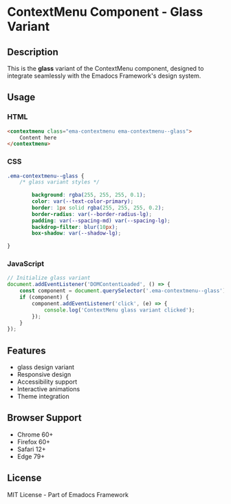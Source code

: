 # ContextMenu Component - Glass Variant

## Description
This is the **glass** variant of the ContextMenu component, designed to integrate seamlessly with the Emadocs Framework's design system.

## Usage

### HTML
```html
<contextmenu class="ema-contextmenu ema-contextmenu--glass">
    Content here
</contextmenu>
```

### CSS
```css
.ema-contextmenu--glass {
    /* glass variant styles */
    
        background: rgba(255, 255, 255, 0.1);
        color: var(--text-color-primary);
        border: 1px solid rgba(255, 255, 255, 0.2);
        border-radius: var(--border-radius-lg);
        padding: var(--spacing-md) var(--spacing-lg);
        backdrop-filter: blur(10px);
        box-shadow: var(--shadow-lg);
    
}
```

### JavaScript
```javascript
// Initialize glass variant
document.addEventListener('DOMContentLoaded', () => {
    const component = document.querySelector('.ema-contextmenu--glass');
    if (component) {
        component.addEventListener('click', (e) => {
            console.log('ContextMenu glass variant clicked');
        });
    }
});
```

## Features
- glass design variant
- Responsive design
- Accessibility support
- Interactive animations
- Theme integration

## Browser Support
- Chrome 60+
- Firefox 60+
- Safari 12+
- Edge 79+

## License
MIT License - Part of Emadocs Framework
